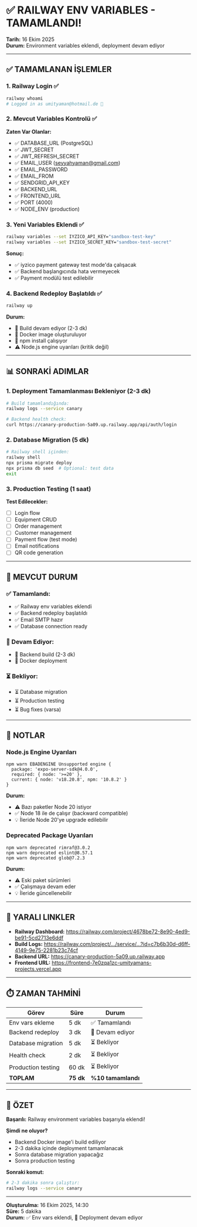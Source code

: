 # ✅ RAILWAY ENV VARIABLES - TAMAMLANDI!

**Tarih:** 16 Ekim 2025  
**Durum:** Environment variables eklendi, deployment devam ediyor

---

## ✅ TAMAMLANAN İŞLEMLER

### 1. Railway Login ✅
```bash
railway whoami
# Logged in as umityaman@hotmail.de 👋
```

### 2. Mevcut Variables Kontrolü ✅
**Zaten Var Olanlar:**
- ✅ DATABASE_URL (PostgreSQL)
- ✅ JWT_SECRET
- ✅ JWT_REFRESH_SECRET
- ✅ EMAIL_USER (seyyahyaman@gmail.com)
- ✅ EMAIL_PASSWORD
- ✅ EMAIL_FROM
- ✅ SENDGRID_API_KEY
- ✅ BACKEND_URL
- ✅ FRONTEND_URL
- ✅ PORT (4000)
- ✅ NODE_ENV (production)

### 3. Yeni Variables Eklendi ✅
```bash
railway variables --set IYZICO_API_KEY="sandbox-test-key"
railway variables --set IYZICO_SECRET_KEY="sandbox-test-secret"
```

**Sonuç:**
- ✅ iyzico payment gateway test mode'da çalışacak
- ✅ Backend başlangıcında hata vermeyecek
- ✅ Payment modülü test edilebilir

### 4. Backend Redeploy Başlatıldı ✅
```bash
railway up
```

**Durum:**
- 🔄 Build devam ediyor (2-3 dk)
- 🔄 Docker image oluşturuluyor
- 🔄 npm install çalışıyor
- ⚠️ Node.js engine uyarıları (kritik değil)

---

## 📊 SONRAKİ ADIMLAR

### 1. Deployment Tamamlanması Bekleniyor (2-3 dk)
```bash
# Build tamamlandığında:
railway logs --service canary

# Backend health check:
curl https://canary-production-5a09.up.railway.app/api/auth/login
```

### 2. Database Migration (5 dk)
```bash
# Railway shell içinden:
railway shell
npx prisma migrate deploy
npx prisma db seed  # Optional: test data
exit
```

### 3. Production Testing (1 saat)
**Test Edilecekler:**
- [ ] Login flow
- [ ] Equipment CRUD
- [ ] Order management
- [ ] Customer management
- [ ] Payment flow (test mode)
- [ ] Email notifications
- [ ] QR code generation

---

## 🎯 MEVCUT DURUM

### ✅ Tamamlandı:
- ✅ Railway env variables eklendi
- ✅ Backend redeploy başlatıldı
- ✅ Email SMTP hazır
- ✅ Database connection ready

### 🔄 Devam Ediyor:
- 🔄 Backend build (2-3 dk)
- 🔄 Docker deployment

### ⏳ Bekliyor:
- ⏳ Database migration
- ⏳ Production testing
- ⏳ Bug fixes (varsa)

---

## 📝 NOTLAR

### Node.js Engine Uyarıları
```
npm warn EBADENGINE Unsupported engine {
  package: 'expo-server-sdk@4.0.0',
  required: { node: '>=20' },
  current: { node: 'v18.20.8', npm: '10.8.2' }
}
```

**Durum:**
- ⚠️ Bazı paketler Node 20 istiyor
- ✅ Node 18 ile de çalışır (backward compatible)
- 💡 İleride Node 20'ye upgrade edilebilir

### Deprecated Package Uyarıları
```
npm warn deprecated rimraf@3.0.2
npm warn deprecated eslint@8.57.1
npm warn deprecated glob@7.2.3
```

**Durum:**
- ⚠️ Eski paket sürümleri
- ✅ Çalışmaya devam eder
- 💡 İleride güncellenebilir

---

## 🔗 YARALI LINKLER

- **Railway Dashboard:** https://railway.com/project/4678be72-8e90-4ed9-be91-5cd2713e6ddf
- **Build Logs:** https://railway.com/project/.../service/...?id=c7b6b30d-d6ff-4149-9e75-2281b23c74cf
- **Backend URL:** https://canary-production-5a09.up.railway.app
- **Frontend URL:** https://frontend-7e0zqa1zc-umityamans-projects.vercel.app

---

## ⏱️ ZAMAN TAHMİNİ

| Görev | Süre | Durum |
|-------|------|-------|
| Env vars ekleme | 5 dk | ✅ Tamamlandı |
| Backend redeploy | 3 dk | 🔄 Devam ediyor |
| Database migration | 5 dk | ⏳ Bekliyor |
| Health check | 2 dk | ⏳ Bekliyor |
| Production testing | 60 dk | ⏳ Bekliyor |
| **TOPLAM** | **75 dk** | **%10 tamamlandı** |

---

## 🎉 ÖZET

**Başarılı:** Railway environment variables başarıyla eklendi!

**Şimdi ne oluyor?**
- Backend Docker image'i build ediliyor
- 2-3 dakika içinde deployment tamamlanacak
- Sonra database migration yapacağız
- Sonra production testing

**Sonraki komut:**
```bash
# 2-3 dakika sonra çalıştır:
railway logs --service canary
```

---

**Oluşturulma:** 16 Ekim 2025, 14:30  
**Süre:** 5 dakika  
**Durum:** ✅ Env vars eklendi, 🔄 Deployment devam ediyor
